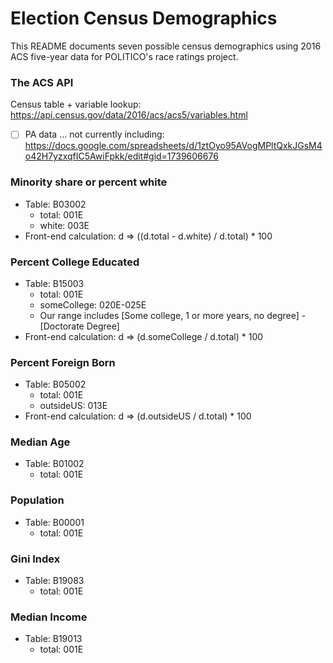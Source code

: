 # Election Census Demographics
This README documents seven possible census demographics using 2016 ACS five-year data for POLITICO's race ratings project.

### The ACS API
Census table + variable lookup: https://api.census.gov/data/2016/acs/acs5/variables.html
- [ ] PA data ... not currently including: https://docs.google.com/spreadsheets/d/1ztOyo95AVogMPltQxkJGsM4o42H7yzxqfIC5AwiFpkk/edit#gid=1739606676

### Minority share or percent white
- Table: B03002
  - total: 001E
  - white: 003E
- Front-end calculation: d => ((d.total - d.white) / d.total) * 100

### Percent College Educated
- Table: B15003
  - total: 001E
  - someCollege: 020E-025E
  - Our range includes [Some college, 1 or more years, no degree] - [Doctorate Degree]
- Front-end calculation: d => (d.someCollege / d.total) * 100

### Percent Foreign Born
- Table: B05002
  - total: 001E
  - outsideUS: 013E
- Front-end calculation: d => (d.outsideUS / d.total) * 100

### Median Age
- Table: B01002
  - total: 001E

### Population
- Table: B00001
  - total: 001E

### Gini Index
- Table: B19083
  - total: 001E

### Median Income
- Table: B19013
  - total: 001E
